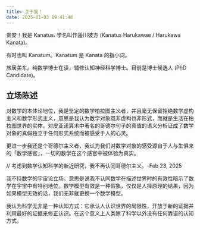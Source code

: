 ```yaml
---
title: 关于我！
date: 2025-01-03 19:41:48
---
```


贵安！我是 Kanatus. 学名叫作遥川彼方 (Kanatus Harukawae / Harukawa Kanata)。

有时也叫 Kanatum。Kanatum 是 Kanata 的指小词。

旅居美东。纯数学博士在读，辅修认知神经科学博士。目前是博士候选人 (PhD Candidate)。


## 立场陈述

对数学的本体论地位，我是坚定的数学柏拉图主义者，并且毫无保留拒绝数学虚构主义和数学形式主义，意思是我认为数学对象既非虚构也非形式，而就是生活在柏拉图世界的实体。对皮亚诺算术中著名的哥德尔句子的真值的语义分析证成了数学对象的真假独立于任何形式系统而被感受于人的心灵。

更进一步我还是个哥德尔主义者，我认为我们对数学对象的感受源自于人与生俱来的「数学感官」，一切的数学在这个感官中被体验为真实。

// 考虑到数学认知科学的新近研究，我不再认同哥德尔主义。-Feb 23, 2025

我不持数学的宇宙论立场。意思是说我不认同数学在描述世界时的有效性暗示了数学在宇宙中有特别地位。数学模型有效是一种假象，仅仅是人择原理的结果，因为如果模型无效的话，我们无非就更换一个数学模型。

我认为科学无非是一种认知方式：它承认人认识世界的局限性，开放于新的证据并利用最好的证据来修正认识。在这个意义上人类除了科学以外没有任何靠谱的认知方式。